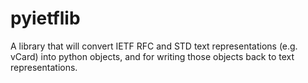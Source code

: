 pyietflib
=========

A library that will convert IETF RFC and STD text representations (e.g. vCard) into python objects, and for writing those objects back to text representations.